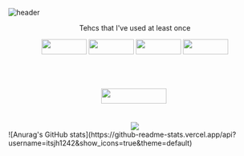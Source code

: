 ![header](https://capsule-render.vercel.app/api?type=waving&color=auto&height=300&section=header&text=itsjh's%20Tech&fontSize=90)
<p align = 'center'> Tehcs that I've used at least once </p>
<p align = 'center'>
  <img src="https://img.shields.io/badge/Python-3766AB?style=flat-square&logo=Python&logoColor=white" height = '30' width = '90'/>
  <img src="https://img.shields.io/badge/Java-007396?style=flat-square&logo=Java&logoColor=white" height = '30' width = '90'/>
  <img src="https://img.shields.io/badge/C-F26822?style=flat-square&logo=C&logoColor=white" height = '30' width = '90'/>
  <img src="https://img.shields.io/badge/JavaScirpt-007396?style=flat-square&logo=JavaScript&logoColor=white" height = '30' width = '90'/>
</p>
<br><br><br>
<div align = 'center'>
  <a href = 'https://www.instagram.com/its___jh/'>
    <img src="https://img.shields.io/badge/Instagram-E4405F?style=flat-square&logo=Instagram&logoColor=white&link=https://www.instagram.com/its___jh/" height = '30' width = '130'/></a>&nbsp
  <br><br><br>
  <a href="https://hits.seeyoufarm.com"><img src="https://hits.seeyoufarm.com/api/count/incr/badge.svg?url=https%3A%2F%2Fgithub.com%2Fitsjh1242&count_bg=%2379C83D&title_bg=%23555555&icon=ghostery.svg&icon_color=%23E7E7E7&title=hits&edge_flat=false"/></a>
</div>
![Anurag's GitHub stats](https://github-readme-stats.vercel.app/api?username=itsjh1242&show_icons=true&theme=default)

